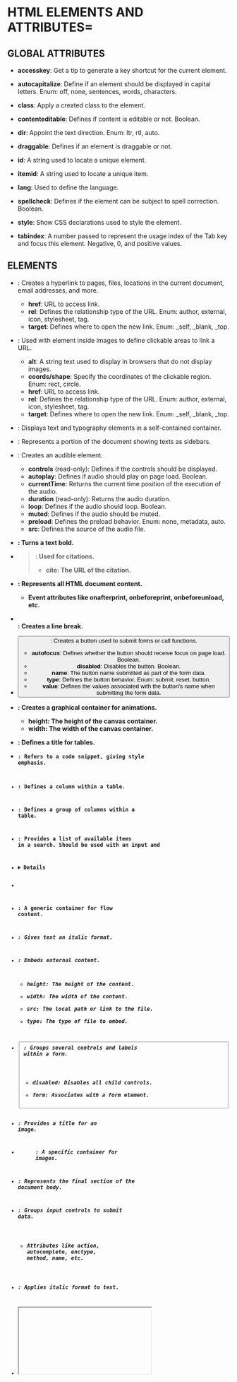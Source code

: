 ﻿# HTML ELEMENTS AND ATTRIBUTES=

## GLOBAL ATTRIBUTES

- **accesskey**: Get a tip to generate a key shortcut for the current element.

- **autocapitalize**: Define if an element should be displayed in capital letters. Enum: off, none, sentences, words, characters.

- **class**: Apply a created class to the element.

- **contenteditable**: Defines if content is editable or not. Boolean.

- **dir**: Appoint the text direction. Enum: ltr, rtl, auto.

- **draggable**: Defines if an element is draggable or not.

- **id**: A string used to locate a unique element.

- **itemid**: A string used to locate a unique item.

- **lang**: Used to define the language.

- **spellcheck**: Defines if the element can be subject to spell correction. Boolean.

- **style**: Show CSS declarations used to style the element.

- **tabindex**: A number passed to represent the usage index of the Tab key and focus this element. Negative, 0, and positive values.

## ELEMENTS

- **<a>**: Creates a hyperlink to pages, files, locations in the current document, email addresses, and more.
    - **href**: URL to access link.
    - **rel**: Defines the relationship type of the URL. Enum: author, external, icon, stylesheet, tag.
    - **target**: Defines where to open the new link. Enum: _self, _blank, _top.

- **<area>**: Used with <map> element inside images to define clickable areas to link a URL.
    - **alt**: A string text used to display in browsers that do not display images.
    - **coords/shape**: Specify the coordinates of the clickable region. Enum: rect, circle.
    - **href**: URL to access link.
    - **rel**: Defines the relationship type of the URL. Enum: author, external, icon, stylesheet, tag.
    - **target**: Defines where to open the new link. Enum: _self, _blank, _top.

- **<article>**: Displays text and typography elements in a self-contained container.

- **<aside>**: Represents a portion of the document showing texts as sidebars.

- **<audio>**: Creates an audible element.
    - **controls** (read-only): Defines if the controls should be displayed.
    - **autoplay**: Defines if audio should play on page load. Boolean.
    - **currentTime**: Returns the current time position of the execution of the audio.
    - **duration** (read-only): Returns the audio duration.
    - **loop**: Defines if the audio should loop. Boolean.
    - **muted**: Defines if the audio should be muted.
    - **preload**: Defines the preload behavior. Enum: none, metadata, auto.
    - **src**: Defines the source of the audio file.

- **<b>**: Turns a text bold.

- **<blockquote>**: Used for citations.
    - **cite**: The URL of the citation.

- **<body>**: Represents all HTML document content.
    - Event attributes like **onafterprint**, **onbeforeprint**, **onbeforeunload**, etc.

- **<br>**: Creates a line break.

- **<button>**: Creates a button used to submit forms or call functions.
    - **autofocus**: Defines whether the button should receive focus on page load. Boolean.
    - **disabled**: Disables the button. Boolean.
    - **name**: The button name submitted as part of the form data.
    - **type**: Defines the button behavior. Enum: submit, reset, button.
    - **value**: Defines the values associated with the button's name when submitting the form data.

- **<canvas>**: Creates a graphical container for animations.
    - **height**: The height of the canvas container.
    - **width**: The width of the canvas container.

- **<caption>**: Defines a title for tables.

- **<code>**: Refers to a code snippet, giving style emphasis.

- **<col>**: Defines a column within a table.

- **<colgroup>**: Defines a group of columns within a table.

- **<data-list>**: Provides a list of available items in a search. Should be used with an input and <datalist> element with options.

- **<details>**: Creates a disclosure widget that shows information only when toggled open.

- **<dialog>**: Represents a dialog box or other interactive component.

- **<div>**: A generic container for flow content.

- **<em>**: Gives text an italic format.

- **<embed>**: Embeds external content.
    - **height**: The height of the content.
    - **width**: The width of the content.
    - **src**: The local path or link to the file.
    - **type**: The type of file to embed.

- **<fieldset>**: Groups several controls and labels within a form.
    - **disabled**: Disables all child controls.
    - **form**: Associates with a form element.

- **<figcaption>**: Provides a title for an image.

- **<figure>**: A specific container for images.

- **<footer>**: Represents the final section of the document body.

- **<form>**: Groups input controls to submit data.
    - Attributes like **action**, **autocomplete**, **enctype**, **method**, **name**, etc.

- **<i>**: Applies italic format to text.

- **<iframe>**: Represents a nested browsing context.
    - Attributes like **allowfullscreen**, **allowpaymentrequest**, **height**, **width**, etc.

- **<img>**: Embeds an image.
    - **src**: The URL of the image.
    - **alt**: A brief description of the image.

- **<input>**: Creates data input fields.
    - Various types and attributes like **accept**, **alt**, **autocomplete**, **autofocus**, etc.

- **<h1>–<h6>**: Represent six levels of section headings.

- **<head>**: Contains metadata about the document.

- **<header>**: Introductory content or navigational aids.

- **<hr>**: Represents a thematic break or divider.

- **<html>**: The root element of an HTML document.
    - **xmlns**: Required in XML-parsed documents.

- **<kbd>**: Indicates user input.

- **<label>**: Caption for an item in a user interface.
    - **for**: Associates with a form control.
    - **form**: Associates with a form element.

- **<legend>**: Caption for the content of a <fieldset>.

- **<li>**: Represents an item in a list.
    - **value**: Indicates the current ordinal value of the list item.

- **<link>**: Represents relationships between the document and external resources.
    - Attributes like **as**, **href**, **rel**, **sizes**, etc.

## =TIPS==

- Only one element should have the `autofocus` property in an entire HTML document.
- The `<caption>` element should be the first child of its parent `<table>` element.
- The `tabindex` attribute must not be used on the `<dialog>` element.
- `<link>` elements should be placed in the head.
- Use HTML native tags rather than `<div>` elements to represent forms.
